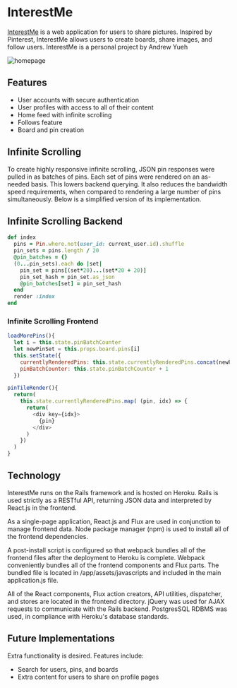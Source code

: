 # InterestMe

[InterestMe](https://interest-me.herokuapp.com/#/) is a web application for users to share pictures. Inspired by Pinterest, InterestMe allows users to create boards, share images, and follow users. InterestMe is a personal project by Andrew Yueh

![homepage]

## Features

 - User accounts with secure authentication
 - User profiles with access to all of their content
 - Home feed with infinite scrolling
 - Follows feature
 - Board and pin creation

## Infinite Scrolling

To create highly responsive infinite scrolling, JSON pin responses were pulled in as batches of pins. Each set of pins were rendered on an as-needed basis. This lowers backend querying. It also reduces the bandwidth speed requirements, when compared to rendering a large number of pins simultaneously. Below is a simplified version of its implementation.

## Infinite Scrolling Backend
```ruby
def index
  pins = Pin.where.not(user_id: current_user.id).shuffle
  pin_sets = pins.length / 20
  @pin_batches = {}
  (0...pin_sets).each do |set|
    pin_set = pins[(set*20)...(set*20 + 20)]
    pin_set_hash = pin_set.as_json
    @pin_batches[set] = pin_set_hash
  end
  render :index
end
```

### Infinite Scrolling Frontend
```javascript
loadMorePins(){
  let i = this.state.pinBatchCounter
  let newPinSet = this.props.board.pins[i]
  this.setState({
    currentlyRenderedPins: this.state.currentlyRenderedPins.concat(newPinSet),
    pinBatchCounter: this.state.pinBatchCounter + 1
  })

pinTileRender(){
  return(
    this.state.currentlyRenderedPins.map( (pin, idx) => {
      return(
        <div key={idx}>
          {pin}
        </div>
      )
    })
  )
}
```

## Technology

InterestMe runs on the Rails framework and is hosted on Heroku. Rails is used strictly as a RESTful API, returning JSON data and interpreted by React.js in the frontend.

As a single-page application, React.js and Flux are used in conjunction to manage frontend data. Node package manager (npm) is used to install all of the frontend dependencies.

A post-install script is configured so that webpack bundles all of the frontend files after the deployment to Heroku is complete. Webpack conveniently bundles all of the frontend components and Flux parts. The bundled file is located in /app/assets/javascripts and included in the main application.js file.

All of the React components, Flux action creators, API utilities, dispatcher, and stores are located in the frontend directory. jQuery was used for AJAX requests to communicate with the Rails backend. PostgresSQL RDBMS was used, in compliance with Heroku's database standards.

## Future Implementations
Extra functionality is desired. Features include:
- Search for users, pins, and boards
- Extra content for users to share on profile pages

[homepage]: ./docs/images/homepage.png
